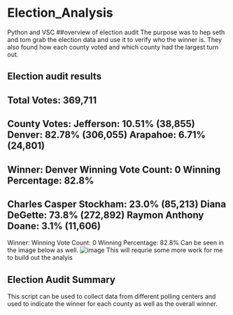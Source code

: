 # Election_Analysis
Python and VSC
##overview of election audit 
The purpose was to hep seth and tom grab the election data and use it to verify who the winner is. They also found how each county voted and which county had the largest turn out. 

## Election audit results
Total Votes: 369,711
-------------------------

County Votes:
Jefferson: 10.51% (38,855)
Denver: 82.78% (306,055)
Arapahoe: 6.71% (24,801)
-------------------------
Winner: Denver
Winning Vote Count: 0
Winning Percentage: 82.8%
-------------------------
Charles Casper Stockham: 23.0% (85,213)
Diana DeGette: 73.8% (272,892)
Raymon Anthony Doane: 3.1% (11,606)
-------------------------
Winner: 
Winning Vote Count: 0
Winning Percentage: 82.8%
Can be seen in the image below as well.
![image](https://user-images.githubusercontent.com/101226991/163761159-25f613f0-6ba2-40d3-bd52-66f690992fb6.png)
This will requrie some more work for me to build out the analyis

## Election Audit Summary 
This script can be used to collect data from different polling centers and used to indicate the winner for each county as well as the overall winner. 
